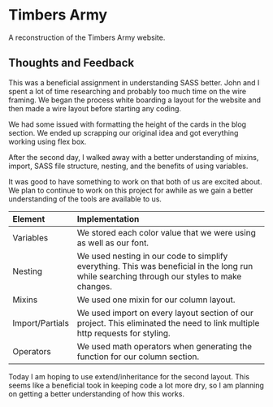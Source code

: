 # Timbers Army

A reconstruction of the Timbers Army website.

## Thoughts and Feedback

This was a beneficial assignment in understanding SASS better. John and I spent a lot of time researching and probably too much time on the wire framing. We began the process white boarding a layout for the website and then made a wire layout before starting any coding.

We had some issued with formatting the height of the cards in the blog section. We ended up scrapping our original idea and got everything working using flex box.

After the second day, I walked away with a better understanding of mixins, import, SASS file structure, nesting, and the benefits of using variables.

It was good to have something to work on that both of us are excited about. We plan to continue to work on this project for awhile as we gain a better understanding of the tools are available to us.

| Element | Implementation    |
| :------------- | :------------- |
| Variables     | We stored each color value that we were using as well as our font.      |
| Nesting | We used nesting in our code to simplify everything. This was beneficial in the long run while searching through our styles to make changes. |
| Mixins | We used one mixin for our column layout. |
| Import/Partials | We used import on every layout section of our project. This eliminated the need to link multiple http requests for styling. |
| Operators | We used math operators when generating the function for our column section. |

Today I am hoping to use extend/inheritance for the second layout. This seems like a beneficial took in keeping code a lot more dry, so I am planning on getting a better understanding of how this works. 
